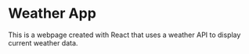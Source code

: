 # Weather App

This is a webpage created with React that uses a weather API to display current weather data.
